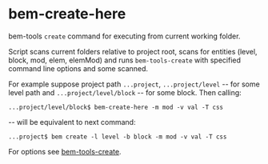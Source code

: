# bem-create-here

bem-tools `create` command for executing from current working folder.

Script scans current folders relative to project root, scans for entities
(level, block, mod, elem, elemMod) and runs `bem-tools-create` with specified
command line options and some scanned.

For example suppose project path `...project`, `...project/level` -- for some
level path and `...project/level/block` -- for some block. Then calling:

```shell
...project/level/block$ bem-create-here -m mod -v val -T css
```

-- will be equivalent to next command:

```shell
...project$ bem create -l level -b block -m mod -v val -T css
```

For options see [bem-tools-create](https://github.com/bem-tools/bem-tools-create).

